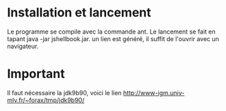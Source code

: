 Installation et lancement
==========================

Le programme se compile avec la commande ant.
Le lancement se fait en tapant java -jar jshellbook.jar.
un lien est généré, il suffit de l'ouvrir avec un navigateur.

Important
===========

Il faut nécessaire la jdk9b90, voici le lien http://www-igm.univ-mlv.fr/~forax/tmp/jdk9b90/
